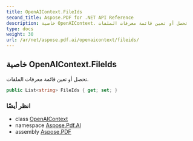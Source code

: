 ```yaml
---
title: OpenAIContext.FileIds
second_title: Aspose.PDF for .NET API Reference
description: خاصية OpenAIContext. تحصل أو تعين قائمة معرفات الملفات
type: docs
weight: 30
url: /ar/net/aspose.pdf.ai/openaicontext/fileids/
---
```

## خاصية OpenAIContext.FileIds

تحصل أو تعين قائمة معرفات الملفات.

```csharp
public List<string> FileIds { get; set; }
```

### انظر أيضًا

* class [OpenAIContext](../)
* namespace [Aspose.Pdf.AI](../../../aspose.pdf.ai/)
* assembly [Aspose.PDF](../../../)